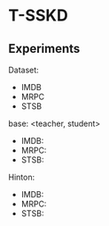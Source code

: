 # T-SSKD

## Experiments
Dataset:
- IMDB 
- MRPC 
- STSB <br>

base: 
<teacher, student>
- IMDB: 
- MRPC: 
- STSB:

Hinton:
- IMDB: 
- MRPC: 
- STSB:
